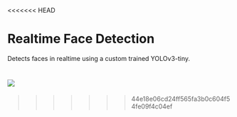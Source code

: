 <<<<<<< HEAD
# Realtime Face Detection
Detects faces in realtime using a custom trained YOLOv3-tiny.

![](out.gif)
=======

>>>>>>> 44e18e06cd24ff565fa3b0c604f54fe09f4c04ef

